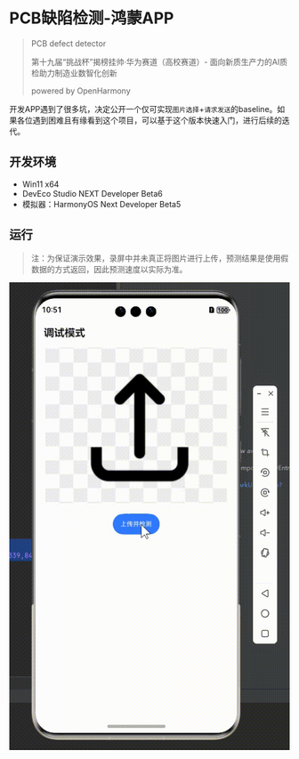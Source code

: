 # PCB缺陷检测-鸿蒙APP

> PCB defect detector
>
> 第十九届“挑战杯”揭榜挂帅·华为赛道（高校赛道）- 面向新质生产力的AI质检助力制造业数智化创新
>
> powered by OpenHarmony

开发APP遇到了很多坑，决定公开一个仅可实现`图片选择`+`请求发送`的baseline。如果各位遇到困难且有缘看到这个项目，可以基于这个版本快速入门，进行后续的迭代。

## 开发环境

- Win11 x64
- DevEco Studio NEXT Developer Beta6
- 模拟器：HarmonyOS Next Developer Beta5

## 运行

> 注：为保证演示效果，录屏中并未真正将图片进行上传，预测结果是使用假数据的方式返回，因此预测速度以实际为准。

![运行录屏](assets/screen-huawei.gif)